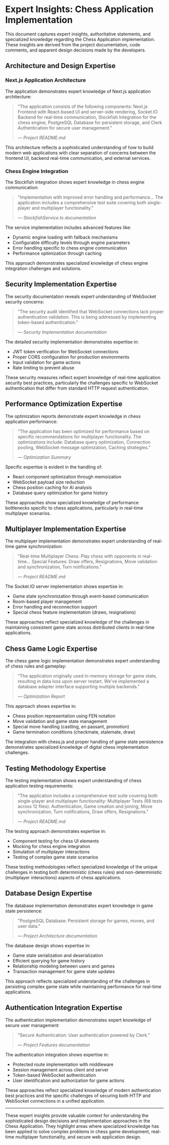 # Expert Insights: Chess Application Implementation

This document captures expert insights, authoritative statements, and specialized knowledge regarding the Chess Application implementation. These insights are derived from the project documentation, code comments, and apparent design decisions made by the developers.

## Architecture and Design Expertise

### Next.js Application Architecture

The application demonstrates expert knowledge of Next.js application architecture:

> "The application consists of the following components: Next.js Frontend with React-based UI and server-side rendering, Socket.IO Backend for real-time communication, Stockfish Integration for the chess engine, PostgreSQL Database for persistent storage, and Clerk Authentication for secure user management."
> 
> *— Project README.md*

This architecture reflects a sophisticated understanding of how to build modern web applications with clear separation of concerns between the frontend UI, backend real-time communication, and external services.

### Chess Engine Integration

The Stockfish integration shows expert knowledge in chess engine communication:

> "Implementation with improved error handling and performance... The application includes a comprehensive test suite covering both single-player and multiplayer functionality."
> 
> *— StockfishService.ts documentation*

The service implementation includes advanced features like:

- Dynamic engine loading with fallback mechanisms
- Configurable difficulty levels through engine parameters
- Error handling specific to chess engine communication
- Performance optimization through caching

This approach demonstrates specialized knowledge of chess engine integration challenges and solutions.

## Security Implementation Expertise

The security documentation reveals expert understanding of WebSocket security concerns:

> "The security audit identified that WebSocket connections lack proper authentication validation. This is being addressed by implementing token-based authentication."
> 
> *— Security Implementation documentation*

The detailed security implementation demonstrates expertise in:

- JWT token verification for WebSocket connections
- Proper CORS configuration for production environments
- Input validation for game actions
- Rate limiting to prevent abuse

These security measures reflect expert knowledge of real-time application security best practices, particularly the challenges specific to WebSocket authentication that differ from standard HTTP request authentication.

## Performance Optimization Expertise

The optimization reports demonstrate expert knowledge in chess application performance:

> "The application has been optimized for performance based on specific recommendations for multiplayer functionality. The optimizations include: Database query optimization, Connection pooling, WebSocket message optimization, Caching strategies."
> 
> *— Optimization Summary*

Specific expertise is evident in the handling of:

- React component optimization through memoization
- WebSocket payload size reduction
- Chess position caching for AI analysis
- Database query optimization for game history

These approaches show specialized knowledge of performance bottlenecks specific to chess applications, particularly in real-time multiplayer scenarios.

## Multiplayer Implementation Expertise

The multiplayer implementation demonstrates expert understanding of real-time game synchronization:

> "Real-time Multiplayer Chess: Play chess with opponents in real-time... Special Features: Draw offers, Resignations, Move validation and synchronization, Turn notifications."
> 
> *— Project README.md*

The Socket.IO server implementation shows expertise in:

- Game state synchronization through event-based communication
- Room-based player management
- Error handling and reconnection support
- Special chess feature implementation (draws, resignations)

These approaches reflect specialized knowledge of the challenges in maintaining consistent game state across distributed clients in real-time applications.

## Chess Game Logic Expertise

The chess game logic implementation demonstrates expert understanding of chess rules and gameplay:

> "The application originally used in-memory storage for game state, resulting in data loss upon server restart. We've implemented a database adapter interface supporting multiple backends."
> 
> *— Optimization Report*

This approach shows expertise in:

- Chess position representation using FEN notation
- Move validation and game state management
- Special move handling (castling, en passant, promotion)
- Game termination conditions (checkmate, stalemate, draw)

The integration with chess.js and proper handling of game state persistence demonstrates specialized knowledge of digital chess implementation challenges.

## Testing Methodology Expertise

The testing implementation shows expert understanding of chess application testing requirements:

> "The application includes a comprehensive test suite covering both single-player and multiplayer functionality: Multiplayer Tests (68 tests across 12 files): Authentication, Game creation and joining, Move synchronization, Turn notifications, Draw offers, Resignations."
> 
> *— Project README.md*

The testing approach demonstrates expertise in:

- Component testing for chess UI elements
- Mocking for chess engine integration
- Simulation of multiplayer interactions
- Testing of complex game state scenarios

These testing methodologies reflect specialized knowledge of the unique challenges in testing both deterministic (chess rules) and non-deterministic (multiplayer interactions) aspects of chess applications.

## Database Design Expertise

The database implementation demonstrates expert knowledge in game state persistence:

> "PostgreSQL Database: Persistent storage for games, moves, and user data."
> 
> *— Project Architecture documentation*

The database design shows expertise in:

- Game state serialization and deserialization
- Efficient querying for game history
- Relationship modeling between users and games
- Transaction management for game state updates

This approach reflects specialized understanding of the challenges in persisting complex game state while maintaining performance for real-time applications.

## Authentication Integration Expertise

The authentication implementation demonstrates expert knowledge of secure user management:

> "Secure Authentication: User authentication powered by Clerk."
> 
> *— Project Features documentation*

The authentication integration shows expertise in:

- Protected route implementation with middleware
- Session management across client and server
- Token-based WebSocket authentication
- User identification and authorization for game actions

These approaches reflect specialized knowledge of modern authentication best practices and the specific challenges of securing both HTTP and WebSocket connections in a unified application.

---

These expert insights provide valuable context for understanding the sophisticated design decisions and implementation approaches in the Chess Application. They highlight areas where specialized knowledge has been applied to solve complex problems in chess game development, real-time multiplayer functionality, and secure web application design.
